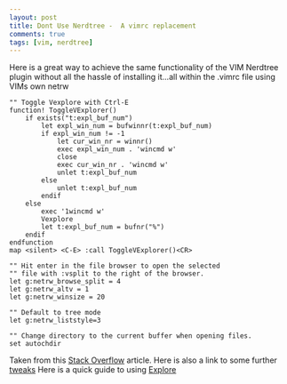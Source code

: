 ```yaml
---
layout: post
title: Dont Use Nerdtree -  A vimrc replacement
comments: true
tags: [vim, nerdtree]
---
```


Here is a great way to achieve the same functionality of the VIM Nerdtree plugin
without all the hassle of installing it...all within the .vimrc file using VIMs own netrw

```
"" Toggle Vexplore with Ctrl-E
function! ToggleVExplorer()
    if exists("t:expl_buf_num")
        let expl_win_num = bufwinnr(t:expl_buf_num)
        if expl_win_num != -1
            let cur_win_nr = winnr()
            exec expl_win_num . 'wincmd w'
            close
            exec cur_win_nr . 'wincmd w'
            unlet t:expl_buf_num
        else
            unlet t:expl_buf_num
        endif
    else
        exec '1wincmd w'
        Vexplore
        let t:expl_buf_num = bufnr("%")
    endif
endfunction
map <silent> <C-E> :call ToggleVExplorer()<CR>

"" Hit enter in the file browser to open the selected
"" file with :vsplit to the right of the browser.
let g:netrw_browse_split = 4
let g:netrw_altv = 1
let g:netrw_winsize = 20

"" Default to tree mode
let g:netrw_liststyle=3

"" Change directory to the current buffer when opening files.
set autochdir
```

Taken from this [Stack Overflow](http://stackoverflow.com/questions/5006950/setting-netrw-like-nerdtree) article.
Here is also a link to some further [tweaks](http://ellengummesson.com/blog/2014/02/22/make-vim-really-behave-like-netrw/)
Here is a quick guide to using [Explore](https://medium.com/@mozhuuuuu/vimmers-you-dont-need-nerdtree-18f627b561c3)
